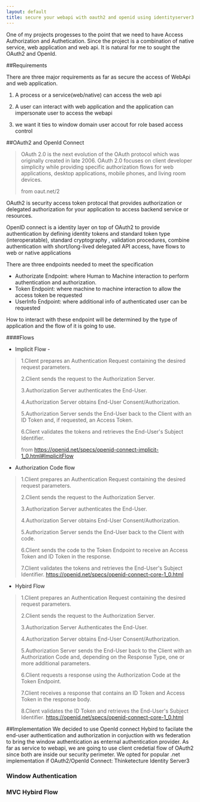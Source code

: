 ```yaml
---
layout: default
title: secure your webapi with oauth2 and openid using identityserver3
---
```


One of my projects progesses to the point that we need to have Access Authorization and Authetication. Since the project is 
a combination of native service, web application and web api. It is natural for me to sought the OAuth2 and OpenId.
<!--more-->

##Requirements

There are three major requirements as far as secure the access of WebApi and web application.

1. A process or a service(web/native) can access the web api 
 
2. A user can interact with web application and the application can impersonate user to access the webapi

3. we want it ties to window domain user accout for role based access control

##OAuth2 and OpenId Connect

>OAuth 2.0 is the next evolution of the OAuth protocol which was originally created in late 2006. 
>OAuth 2.0 focuses on client developer simplicity while providing specific authorization flows for web applications, 
>desktop applications, mobile phones, and living room devices. 
>
> from oaut.net/2

OAuth2 is security access token protocal that provides authorization or delegated authorization for your application to 
access backend service or resources. 

OpenID connect is a identity layer on top of OAuth2 to provide authentication by defining identity tokens and
standard token type (interoperatable), standard cryptography , validation procedures, combine authentication with short/long-lived
delegated API access, have flows to web or native applications

There are three endpoints needed to meet the specification 

* Authorizate Endpoint: where Human to Machine interaction to perform authentication and authorization.
* Token Endpoint: where machine to machine interaction to allow the access token be requested
* UserInfo Endpoint: where additional info of authenticated user can be requested

How to interact with these endpoint will be determined by the type of application and the flow of it is going to use.

####Flows 
* Implicit Flow - 

 >1.Client prepares an Authentication Request containing the desired request parameters.
 >
 >2.Client sends the request to the Authorization Server.
 >
 >3.Authorization Server authenticates the End-User.
 >
 >4.Authorization Server obtains End-User Consent/Authorization.
 >
 >5.Authorization Server sends the End-User back to the Client with an ID Token and, if requested, an Access Token.
 >
 >6.Client validates the tokens and retrieves the End-User's Subject Identifier.
 >
 > from https://openid.net/specs/openid-connect-implicit-1_0.html#ImplicitFlow
 
* Authorization Code flow 
 
 >1.Client prepares an Authentication Request containing the desired request parameters.
 >
 >2.Client sends the request to the Authorization Server.
 >
 >3.Authorization Server authenticates the End-User.
 >
 >4.Authorization Server obtains End-User Consent/Authorization.
 >
 >5.Authorization Server sends the End-User back to the Client with code.
 >
 >6.Client sends the code to the Token Endpoint to receive an Access Token and ID Token in the response.
 >
 >7.Client validates the tokens and retrieves the End-User's Subject Identifier.
 >https://openid.net/specs/openid-connect-core-1_0.html
* Hybird Flow
 
 >1.Client prepares an Authentication Request containing the desired request parameters.
 >
 >2.Client sends the request to the Authorization Server.
 >
 >3.Authorization Server Authenticates the End-User.
 >
 >4.Authorization Server obtains End-User Consent/Authorization.
 >
 >5.Authorization Server sends the End-User back to the Client with an Authorization Code and, depending on the Response Type, one or more additional parameters.
 >
 >6.Client requests a response using the Authorization Code at the Token Endpoint.
 >
 >7.Client receives a response that contains an ID Token and Access Token in the response body.
 >
 >8.Client validates the ID Token and retrieves the End-User's Subject Identifier.
 >https://openid.net/specs/openid-connect-core-1_0.html

##Implementation
 We decided to use OpenId connect Hybird to facilate the end-user authentication and authorization in conjuction with ws federation to
 bring the window authentication as enternal authentication provider. As far as service to webapi, we are going to use client credetial 
 flow of OAuth2 since both are inside our security perimeter.
 We opted for popular .net implementation if OAuth2/OpenId Connect: Thinketecture Identity Server3 
 
### Window Authentication
 
### MVC Hybird Flow
 
 



